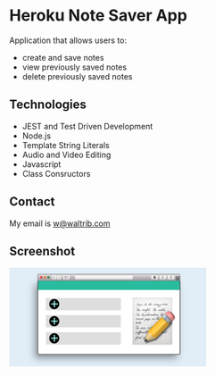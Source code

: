 # Heroku Note Saver App

Application that allows users to:
- create and save notes
- view previously saved notes
- delete previously saved notes

## Technologies
- JEST and Test Driven Development
- Node.js
- Template String Literals
- Audio and Video Editing
- Javascript
- Class Consructors

## Contact
My email is w@waltrib.com

## Screenshot

<img src="img/screenshot.png" width="70%">